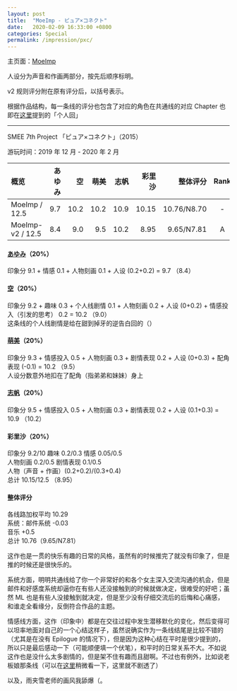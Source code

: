 ```yaml
---
layout: post
title:  "MoeImp - ピュア×コネクト"
date:   2020-02-09 16:33:00 +0800
categories: Special
permalink: /impression/pxc/
---
```


主页面：[MoeImp](http://yoro.xyz/impression)

人设分为声音和作画两部分，按先后顺序标明。

v2 规则评分附在原有评分后，以括号表示。

根据作品结构，每一条线的评分也包含了对应的角色在共通线的对应 Chapter 也即在[这里](http://yoro.xyz/kawaiigirls/2019/12/23/pc-main.html)提到的「个人回」

---

SMEE 7th Project 「ピュア×コネクト」（2015）

游玩时间：2019 年 12 月 - 2020 年 2 月

| 概览 | あゆみ | 空 | 萌美 | 志帆 | 彩里沙 | 整体评分 | Rank |
| :---- | ----: | ----: | ----: | ----: | -----: |-----:|:----:|
| MoeImp / 12.5 | 9.7 | 10.2 | 10.2 | 10.9 | 10.15 |10.76/N8.70|-|
| MoeImp-v2 / 12.5 | 8.4 | 9.0 | 9.5 | 10.2 | 8.95 |9.65/N7.81|A|

#### [あゆみ](http://yoro.xyz/kawaiigirls/2019/12/27/pc-ayumi-sora.html)（20%）

印象分 9.1 + 情感 0.1 + 人物刻画 0.1 + 人设 (0.2+0.2) = 9.7 （8.4）

#### [空](http://yoro.xyz/kawaiigirls/2019/12/27/pc-ayumi-sora.html)（20%）

印象分 9.2 + 趣味 0.3 + 个人线剧情 0.1 + 人物刻画 0.2 + 人设 (0+0.2) + 情感投入（引发的思考） 0.2  = 10.2 （9.0）<br />
这条线的个人线剧情是给在甜到掉牙的逆告白回的（）

#### [萌美](http://yoro.xyz/kawaiigirls/2020/01/03/pc-moemi.html)（20%）

印象分 9.3 + 情感投入 0.5 + 人物刻画 0.3 + 剧情表现 0.2 + 人设 (0+0.3) + 配角表现 (-0.1) = 10.2 （9.5）<br />
人设分数意外地扣在了配角（指弟弟和妹妹）身上

#### [志帆](http://yoro.xyz/kawaiigirls/2020/01/07/pc-shiho.html)（20%）

印象分 9.5 + 情感投入 0.5 + 人物刻画 0.3 + 剧情表现 0.2 + 人设 (0.1+0.3) = 10.9 （10.2）<br />

#### 彩里沙（20%）

印象分 9.2/10 趣味 0.2/0.3 情感 0.05/0.5<br />
人物刻画 0.2/0.5 剧情表现 0.1/0.5<br />
人物（声音 + 作画）(0.2+0.2)/(0.3+0.4)<br />
总计 10.15/12.5 （8.95）

#### 整体评分

各线路加权平均 10.29<br />
系统：邮件系统 -0.03<br />
音乐 +0.5<br />
总计 10.76（9.65/N7.81）

这作也是一贯的快乐有趣的日常的风格，虽然有的时候推完了就没有印象了，但是推的时候还是很快乐的。

系统方面，明明共通线给了你一个非常好的和各个女主深入交流沟通的机会，但是邮件和好感度系统却逼你在有些人还没接触到的时候就做决定，很难受的好吧；虽然 ML 也是有些人没接触到就决定，但是至少没有仔细交流后的后悔和心痛感，和谁走全看缘分，反倒符合作品的主题。

情感线方面，这作（印象中）都是在交往过程中发生潜移默化的变化，然后变得可以坦率地面对自己的一个心结这样子，虽然说确实作为一条线结尾是比较不错的（尤其是在没有 Epilogue 的情况下），但是因为这种心结在平时是很少提到的，所以只是最后感动一下（可能顺便填一个伏笔），和平时的日常关系不大。不如说这作也是没什么太多剧情的，但是架不住有趣而且甜啊。不过也有例外，比如说老板娘那条线（可以在[这里](http://yoro.xyz/kawaiigirls/2020/01/07/pc-shiho.html)稍微看一下，这里就不剧透了）

以及，雨夹雪老师的画风我舔爆（。